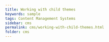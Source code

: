 ```yaml
---
title: Working with child themes
keywords: sample
tags: Content Management Systems
sidebar: cms
permalink: cms/working-with-child-themes.html
folder: cms
---
```

